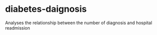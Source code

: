 # diabetes-daignosis
Analyses the relationship between the number of diagnosis and hospital readmission
